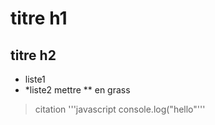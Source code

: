 # titre h1
## titre h2
* liste1
* *liste2
mettre ** en grass
>citation
'''javascript
console.log("hello"'''
